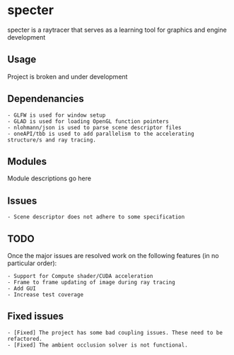 # specter

specter is a raytracer that serves as a learning tool for graphics and engine development

## Usage

Project is broken and under development

## Dependenancies

    - GLFW is used for window setup
    - GLAD is used for loading OpenGL function pointers
    - nlohmann/json is used to parse scene descriptor files
    - oneAPI/tbb is used to add parallelism to the accelerating structure/s and ray tracing.

## Modules

Module descriptions go here

## Issues

    - Scene descriptor does not adhere to some specification

## TODO

Once the major issues are resolved work on the following features (in no particular order):

    - Support for Compute shader/CUDA acceleration
    - Frame to frame updating of image during ray tracing
    - Add GUI
    - Increase test coverage

## Fixed issues

    - [Fixed] The project has some bad coupling issues. These need to be refactored.
    - [Fixed] The ambient occlusion solver is not functional.
